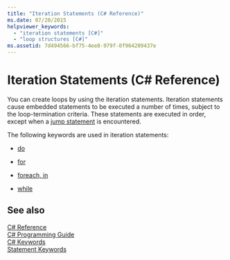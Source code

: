 ```yaml
---
title: "Iteration Statements (C# Reference)"
ms.date: 07/20/2015
helpviewer_keywords: 
  - "iteration statements [C#]"
  - "loop structures [C#]"
ms.assetid: 7d494566-bf75-4ee8-979f-0f964209437e
---
```

# Iteration Statements (C# Reference)

You can create loops by using the iteration statements. Iteration statements cause embedded statements to be executed a number of times, subject to the loop-termination criteria. These statements are executed in order, except when a [jump statement](jump-statements.md) is encountered.

The following keywords are used in iteration statements:

- [do](do.md)

- [for](for.md)

- [foreach, in](foreach-in.md)

- [while](while.md)

## See also

 [C# Reference](../index.md)  
 [C# Programming Guide](../../programming-guide/index.md)  
 [C# Keywords](index.md)  
 [Statement Keywords](statement-keywords.md)
